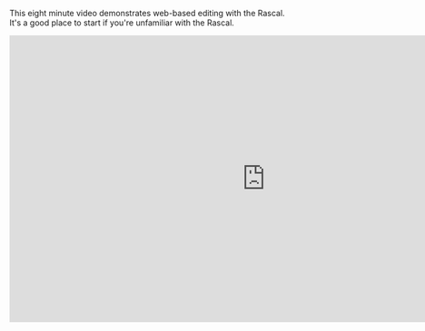 This eight minute video demonstrates web-based editing with the Rascal. It's a good place to start if you're unfamiliar with the Rascal.

<iframe src="http://player.vimeo.com/video/31444914?byline=0&amp;color=C6433C" width="900" height="506" frameborder="0" webkitAllowFullScreen allowFullScreen></iframe>

